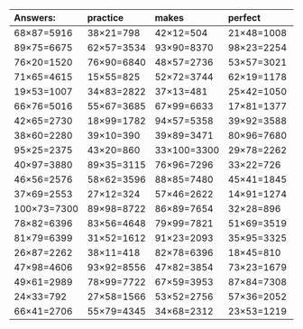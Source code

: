 | Answers: | practice | makes | perfect | ! |
| :--- | :--- | :--- | :--- | :--- |
| 68×87=5916 | 38×21=798 | 42×12=504 | 21×48=1008 | 55×26=1430 | 
| 89×75=6675 | 62×57=3534 | 93×90=8370 | 98×23=2254 | 38×71=2698 | 
| 76×20=1520 | 76×90=6840 | 48×57=2736 | 53×57=3021 | 14×75=1050 | 
| 71×65=4615 | 15×55=825 | 52×72=3744 | 62×19=1178 | 57×62=3534 | 
| 19×53=1007 | 34×83=2822 | 37×13=481 | 25×42=1050 | 67×49=3283 | 
| 66×76=5016 | 55×67=3685 | 67×99=6633 | 17×81=1377 | 22×23=506 | 
| 42×65=2730 | 18×99=1782 | 94×57=5358 | 39×92=3588 | 73×32=2336 | 
| 38×60=2280 | 39×10=390 | 39×89=3471 | 80×96=7680 | 65×50=3250 | 
| 95×25=2375 | 43×20=860 | 33×100=3300 | 29×78=2262 | 21×46=966 | 
| 40×97=3880 | 89×35=3115 | 76×96=7296 | 33×22=726 | 66×29=1914 | 
| 46×56=2576 | 58×62=3596 | 88×85=7480 | 45×41=1845 | 11×94=1034 | 
| 37×69=2553 | 27×12=324 | 57×46=2622 | 14×91=1274 | 28×60=1680 | 
| 100×73=7300 | 89×98=8722 | 86×89=7654 | 32×28=896 | 75×93=6975 | 
| 78×82=6396 | 83×56=4648 | 79×99=7821 | 51×69=3519 | 22×98=2156 | 
| 81×79=6399 | 31×52=1612 | 91×23=2093 | 35×95=3325 | 42×54=2268 | 
| 26×87=2262 | 38×11=418 | 82×78=6396 | 18×45=810 | 21×16=336 | 
| 47×98=4606 | 93×92=8556 | 47×82=3854 | 73×23=1679 | 37×42=1554 | 
| 49×61=2989 | 78×99=7722 | 67×59=3953 | 87×84=7308 | 50×87=4350 | 
| 24×33=792 | 27×58=1566 | 53×52=2756 | 57×36=2052 | 83×61=5063 | 
| 66×41=2706 | 55×79=4345 | 34×68=2312 | 23×53=1219 | 80×42=3360 | 
